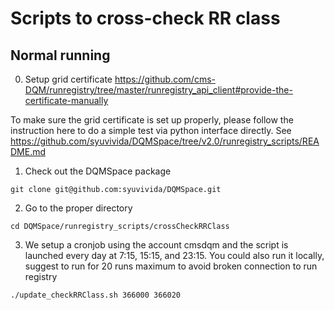 # Scripts to cross-check RR class

## Normal running 
0. Setup grid certificate
https://github.com/cms-DQM/runregistry/tree/master/runregistry_api_client#provide-the-certificate-manually

To make sure the grid certificate is set up properly, please follow the instruction here to do a simple test via python interface directly. See https://github.com/syuvivida/DQMSpace/tree/v2.0/runregistry_scripts/README.md

1. Check out the DQMSpace package
```
git clone git@github.com:syuvivida/DQMSpace.git
```

2. Go to the proper directory
```
cd DQMSpace/runregistry_scripts/crossCheckRRClass
```

3. We setup a cronjob using the account cmsdqm and the script is launched every day at 7:15, 15:15, and 23:15. 
You could also run it locally, suggest to run for 20 runs maximum to avoid broken connection to run registry
```
./update_checkRRClass.sh 366000 366020
```


